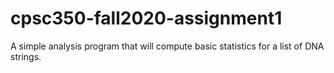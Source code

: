 # cpsc350-fall2020-assignment1
A simple analysis program that will compute basic statistics for a list of DNA strings. 
